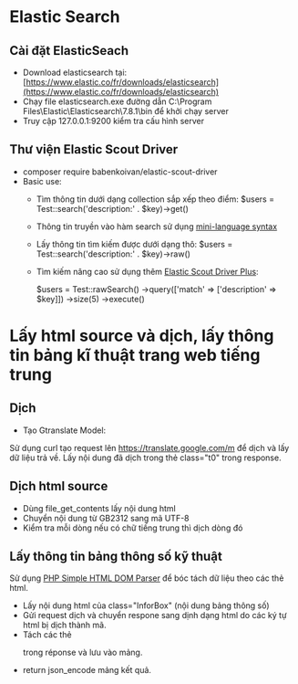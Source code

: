 # Elastic Search

## Cài đặt ElasticSeach

* Download elasticsearch tại: [https://www.elastic.co/fr/downloads/elasticsearch](https://www.elastic.co/fr/downloads/elasticsearch)
* Chạy file elasticsearch.exe đường dẫn C:\Program Files\Elastic\Elasticsearch\7.8.1\bin để khởi chạy server
* Truy cập 127.0.0.1:9200 kiểm tra cấu hình server

## Thư viện Elastic Scout Driver

* composer require babenkoivan/elastic-scout-driver
* Basic use:
    - Tìm thông tin dưới dạng collection sắp xếp theo điểm: $users = Test::search('description:' . $key)->get()
    - Thông tin truyền vào hàm search sử dụng [mini-language syntax](https://www.elastic.co/guide/en/elasticsearch/reference/current/query-dsl-query-string-query.html#query-string-syntax)
    - Lấy thông tin tìm kiếm được dưới dạng thô: $users = Test::search('description:' . $key)->raw()
    - Tìm kiếm nâng cao sử dụng thêm [Elastic Scout Driver Plus](https://github.com/babenkoivan/elastic-scout-driver-plus):

        $users = Test::rawSearch()
            ->query(['match' => ['description' => $key]])
            ->size(5)
            ->execute()

# Lấy html source và dịch, lấy thông tin bảng kĩ thuật trang web tiếng trung

## Dịch

* Tạo Gtranslate Model: 

Sử dụng curl tạo request lên https://translate.google.com/m để dịch và lấy dữ liệu trả về. Lấy nội dung đã dịch trong thẻ class="t0" trong response.

## Dịch html source

- Dùng file_get_contents lấy nội dung html
- Chuyển nội dung từ GB2312 sang mã UTF-8
- Kiểm tra mỗi dòng nếu có chữ tiếng trung thì dịch dòng đó

## Lấy thông tin bảng thông số kỹ thuật

Sử dụng [PHP Simple HTML DOM Parser](https://sourceforge.net/projects/simplehtmldom/) để bóc tách dữ liệu theo các thẻ html.
- Lấy nội dung html của class="InforBox" (nội dung bảng thông số)
- Gửi request dịch và chuyển respone sang dịnh dạng html do các ký tự html bị dịch thành mã.
- Tách các thẻ <p> trong réponse và lưu vào mảng.
- return json_encode mảng kết quả.